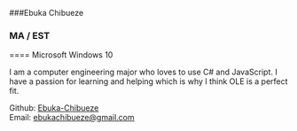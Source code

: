 ###Ebuka Chibueze
### MA / EST
====
Microsoft Windows 10


 I am a computer engineering major who loves to use C# and JavaScript. I have a passion for learning and helping which is why 
 I think OLE is a perfect fit.
 
Github: [Ebuka-Chibueze](https://github.com/Ebuka-Chibueze)  
Email: [ebukachibueze@gmail.com](mailto:ebukachibueze@gmail.com)
